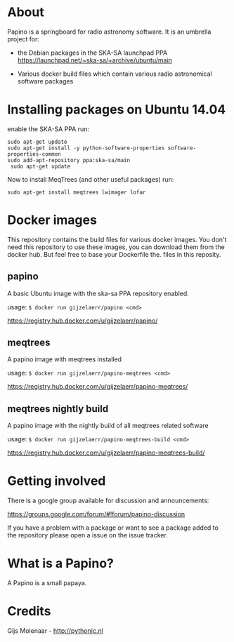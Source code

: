 About
======

Papino is a springboard for radio astronomy software. It is an umbrella
project for:

 * the Debian packages in the SKA-SA launchpad PPA
   https://launchpad.net/~ska-sa/+archive/ubuntu/main

 * Various docker build files which contain various
   radio astronomical software packages


Installing packages on Ubuntu 14.04
===================================

enable the SKA-SA PPA run:

```shell
sudo apt-get update
sudo apt-get install -y python-software-properties software-properties-common
sudo add-apt-repository ppa:ska-sa/main
 sudo apt-get update
 ```

Now to install MeqTrees (and other useful packages) run:
```shell
sudo apt-get install meqtrees lwimager lofar
```

Docker images
=============

This repository contains the build files for various docker images.
You don't need this repository to use these images, you can download
them from the docker hub. But feel free to base your Dockerfile the.
files in this reposity.

papino
------

A basic Ubuntu image with the ska-sa PPA repository enabled.

usage: `$ docker run gijzelaerr/papino <cmd>`

https://registry.hub.docker.com/u/gijzelaerr/papino/


meqtrees
--------

A papino image with meqtrees installed

usage: `$ docker run gijzelaerr/papino-meqtrees <cmd>`

https://registry.hub.docker.com/u/gijzelaerr/papino-meqtrees/


meqtrees nightly build
-----------------------

A papino image with the nightly build of all meqtrees related software

usage: `$ docker run gijzelaerr/papino-meqtrees-build <cmd>`

https://registry.hub.docker.com/u/gijzelaerr/papino-meqtrees-build/


Getting involved
================

There is a google group available for discussion and announcements:

https://groups.google.com/forum/#!forum/papino-discussion

If you have a problem with a package or want to see a package added to the repository please open a issue on the issue tracker.


What is a Papino?
=================

A Papino is a small papaya.


Credits
=======

Gijs Molenaar - http://pythonic.nl
